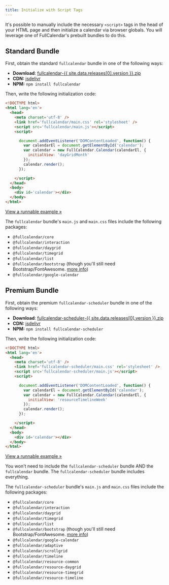 ```yaml
---
title: Initialize with Script Tags
---
```


It's possible to manually include the necessary `<script>` tags in the head of your HTML page and then initialize a calendar via browser globals. You will leverage one of FullCalendar's prebuilt bundles to do this.


## Standard Bundle

First, obtain the standard `fullcalendar` bundle in one of the following ways:

- **Download**: <a href='{{ site.fullcalendar_repo }}/releases/download/v{{ site.data.releases[0].version }}/fullcalendar-{{ site.data.releases[0].version }}.zip' onclick="ga('send', 'pageview', '/downloads/fullcalendar-{{ site.data.releases[0].version }}.zip')">fullcalendar-{{ site.data.releases[0].version }}.zip</a>
- **CDN:** [jsdelivr](https://www.jsdelivr.com/package/npm/fullcalendar)
- **NPM:** `npm install fullcalendar`

Then, write the following initialization code:

```html
<!DOCTYPE html>
<html lang='en'>
  <head>
    <meta charset='utf-8' />
    <link href='fullcalendar/main.css' rel='stylesheet' />
    <script src='fullcalendar/main.js'></script>
    <script>

      document.addEventListener('DOMContentLoaded', function() {
        var calendarEl = document.getElementById('calendar');
        var calendar = new FullCalendar.Calendar(calendarEl, {
          initialView: 'dayGridMonth'
        });
        calendar.render();
      });

    </script>
  </head>
  <body>
    <div id='calendar'></div>
  </body>
</html>
```

[View a runnable example &raquo;](initialize-globals-demo)

The `fullcalendar` bundle's `main.js` and `main.css` files include the following packages:

- `@fullcalendar/core`
- `@fullcalendar/interaction`
- `@fullcalendar/daygrid`
- `@fullcalendar/timegrid`
- `@fullcalendar/list`
- `@fullcalendar/bootstrap` (though you'll still need Bootstrap/FontAwesome. [more info](bootstrap-theme))
- `@fullcalendar/google-calendar`


## Premium Bundle

First, obtain the premium `fullcalendar-scheduler` bundle in one of the following ways:

- **Download**: <a href='{{ site.fullcalendar_scheduler_repo }}/releases/download/v{{ site.data.releases[0].version }}/fullcalendar-scheduler-{{ site.data.releases[0].version }}.zip' onclick="ga('send', 'pageview', '/downloads/fullcalendar-scheduler-{{ site.data.releases[0].version }}.zip')">fullcalendar-scheduler-{{ site.data.releases[0].version }}.zip</a>
- **CDN:** [jsdelivr](https://www.jsdelivr.com/package/npm/fullcalendar-scheduler)
- **NPM:** `npm install fullcalendar-scheduler`

Then, write the following initialization code:

```html
<!DOCTYPE html>
<html lang='en'>
  <head>
    <meta charset='utf-8' />
    <link href='fullcalendar-scheduler/main.css' rel='stylesheet' />
    <script src='fullcalendar-scheduler/main.js'></script>
    <script>

      document.addEventListener('DOMContentLoaded', function() {
        var calendarEl = document.getElementById('calendar');
        var calendar = new FullCalendar.Calendar(calendarEl, {
          initialView: 'resourceTimelineWeek'
        });
        calendar.render();
      });

    </script>
  </head>
  <body>
    <div id='calendar'></div>
  </body>
</html>
```

[View a runnable example &raquo;](timeline-standard-view-demo)

You won't need to include the `fullcalendar-scheduler` bundle AND the `fullcalendar` bundle. The `fullcalendar-scheduler` bundle includes everything.

The `fullcalendar-scheduler` bundle's `main.js` and `main.css` files include the following packages:

- `@fullcalendar/core`
- `@fullcalendar/interaction`
- `@fullcalendar/daygrid`
- `@fullcalendar/timegrid`
- `@fullcalendar/list`
- `@fullcalendar/bootstrap` (though you'll still need Bootstrap/FontAwesome. [more info](bootstrap-theme))
- `@fullcalendar/google-calendar`
- `@fullcalendar/adaptive`
- `@fullcalendar/scrollgrid`
- `@fullcalendar/timeline`
- `@fullcalendar/resource-common`
- `@fullcalendar/resource-daygrid`
- `@fullcalendar/resource-timegrid`
- `@fullcalendar/resource-timeline`
